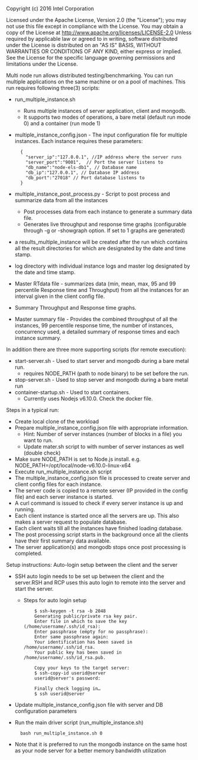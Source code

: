 Copyright (c) 2016 Intel Corporation 

 Licensed under the Apache License, Version 2.0 (the "License");
 you may not use this file except in compliance with the License.
 You may obtain a copy of the License at
      http://www.apache.org/licenses/LICENSE-2.0
 Unless required by applicable law or agreed to in writing, software
 distributed under the License is distributed on an "AS IS" BASIS,
 WITHOUT WARRANTIES OR CONDITIONS OF ANY KIND, either express or implied.
 See the License for the specific language governing permissions and
 limitations under the License.

Multi node run allows distributed testing/benchmarking. You can run multiple applications on the same machine or on a pool of machines. This run requires following three(3) scripts:
 - run_multiple_instance.sh 
   - Runs multiple instances of server application, client and mongodb.
   - It supports two modes of operations, a bare metal (default run mode 0) and a container (run mode 1)

 - multiple_instance_config.json - The input configuration file for multiple instances. Each instance requires these parameters:
    ```
      {
        "server_ip":"127.0.0.1", //IP address where the server runs
        "server_port":"9001",  // Port the server listens to
        "db_name":"node-els-db1", // Database name
        "db_ip":"127.0.0.1", // Database IP address
        "db_port":"27018" // Port database listens to
      }
    ```
 - multiple_instance_post_process.py - Script to post process and summarize data from all the instances
    -  Post processes data from each instance to generate a summary data file.
    -  Generates live throughput and response time graphs (configurable through -g or -showgraph option. If set to 1 graphs are generated)

 - a results_multiple_instance will be created after the run which contains all the result directories for which are designated by the date and time stamp.
  - log directory with individual instance logs and master log designated by the date and time stamp.
  - Master RTdata file - summarizes data (min, mean, max, 95 and 99 percentile Response time and Throughput) from all the instances for an interval given in the client config file.
  - Summary Throughput and Response time graphs.
  - Master summary file - Provides the combined throughput of all the instances, 99 percentile response time, the number of instances, concurrency used, a detailed summary of response times and each instance summary.

In addition there are three more supporting scripts (for remote execution):
 - start-server.sh - Used to start server and mongodb during a bare metal run.
   - requires NODE_PATH (path to node binary) to be set before the run.
 - stop-server.sh - Used to stop server and mongodb during a bare metal run
 - container-startup.sh - Used to start containers.
   - Currently uses Nodejs v6.10.0. Check the docker file.

Steps in a typical run:
 - Create local clone of the workload
 - Prepare multiple_instance_config.json file with appropriate information.
   - Hint: Number of server instances (number of blocks in a file) you want to run.
   - Update mater.sh script to with number of server instances as well (double check)
 - Make sure NODE_PATH is set to Node.js install. e.g. NODE_PATH=/opt/local/node-v6.10.0-linux-x64
 - Execute run_multiple_instance.sh script
 - The multiple_instance_config.json file is processed to create server and client config files for each instance.
 - The server code is copied to a remote server (IP provided in the config file) and each server instance is started.
 - A curl command is issued to check if every server instance is up and running.
 - Each client instance is started once all the servers are up. This also makes a server request to populate database.
 - Each client waits till all the instances have finished loading database.
 - The post processing script starts in the background once all the clients have their first summary data available.
 - The server application(s) and mongodb stops once post processing is completed.

Setup instructions:
Auto-login setup between the client and the server
  - SSH auto login needs to be set up between the client and the server.RSH and RCP uses this auto login to remote into the server and start the server.
    - Steps for auto login setup
      ```
          $ ssh-keygen -t rsa -b 2048
          Generating public/private rsa key pair.
          Enter file in which to save the key (/home/username/.ssh/id_rsa):
          Enter passphrase (empty for no passphrase):
          Enter same passphrase again:
          Your identification has been saved in /home/username/.ssh/id_rsa.
          Your public key has been saved in /home/username/.ssh/id_rsa.pub.

          Copy your keys to the target server:
          $ ssh-copy-id userid@server
          userid@server's password:

          Finally check logging in…
          $ ssh userid@server
      ```
  - Update multiple_instance_config.json file with server and DB configuration parameters

  - Run the main driver script (run_multiple_instance.sh)
    ```
      bash run_multiple_instance.sh 0
    ```
  - Note that it is preferred to run the mongodb instance on the same host as your node server for a better memory bandwidth utilization

